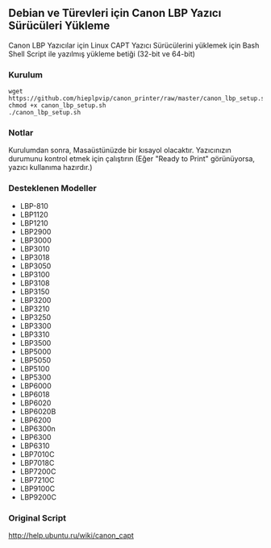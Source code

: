 ## Debian ve Türevleri için Canon LBP Yazıcı Sürücüleri Yükleme
Canon LBP Yazıcılar için Linux CAPT Yazıcı Sürücülerini yüklemek için Bash Shell Script ile yazılmış yükleme betiği (32-bit ve 64-bit)
### Kurulum
```
wget https://github.com/hieplpvip/canon_printer/raw/master/canon_lbp_setup.sh
chmod +x canon_lbp_setup.sh
./canon_lbp_setup.sh
```
### Notlar
Kurulumdan sonra, Masaüstünüzde bir kısayol olacaktır. Yazıcınızın durumunu kontrol etmek için çalıştırın (Eğer "Ready to Print" görünüyorsa, yazıcı kullanıma hazırdır.)

### Desteklenen Modeller
- LBP-810
- LBP1120
- LBP1210
- LBP2900
- LBP3000
- LBP3010
- LBP3018
- LBP3050
- LBP3100
- LBP3108
- LBP3150
- LBP3200
- LBP3210
- LBP3250
- LBP3300
- LBP3310
- LBP3500
- LBP5000
- LBP5050
- LBP5100
- LBP5300
- LBP6000
- LBP6018
- LBP6020
- LBP6020B
- LBP6200
- LBP6300n
- LBP6300
- LBP6310
- LBP7010C
- LBP7018C
- LBP7200C
- LBP7210C
- LBP9100C
- LBP9200C
### Original Script
http://help.ubuntu.ru/wiki/canon_capt

